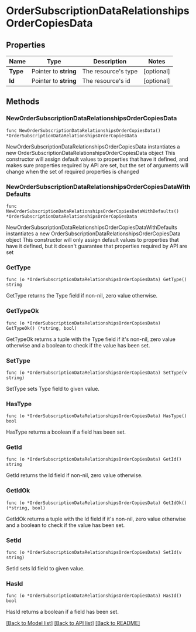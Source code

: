 # OrderSubscriptionDataRelationshipsOrderCopiesData

## Properties

Name | Type | Description | Notes
------------ | ------------- | ------------- | -------------
**Type** | Pointer to **string** | The resource&#39;s type | [optional] 
**Id** | Pointer to **string** | The resource&#39;s id | [optional] 

## Methods

### NewOrderSubscriptionDataRelationshipsOrderCopiesData

`func NewOrderSubscriptionDataRelationshipsOrderCopiesData() *OrderSubscriptionDataRelationshipsOrderCopiesData`

NewOrderSubscriptionDataRelationshipsOrderCopiesData instantiates a new OrderSubscriptionDataRelationshipsOrderCopiesData object
This constructor will assign default values to properties that have it defined,
and makes sure properties required by API are set, but the set of arguments
will change when the set of required properties is changed

### NewOrderSubscriptionDataRelationshipsOrderCopiesDataWithDefaults

`func NewOrderSubscriptionDataRelationshipsOrderCopiesDataWithDefaults() *OrderSubscriptionDataRelationshipsOrderCopiesData`

NewOrderSubscriptionDataRelationshipsOrderCopiesDataWithDefaults instantiates a new OrderSubscriptionDataRelationshipsOrderCopiesData object
This constructor will only assign default values to properties that have it defined,
but it doesn't guarantee that properties required by API are set

### GetType

`func (o *OrderSubscriptionDataRelationshipsOrderCopiesData) GetType() string`

GetType returns the Type field if non-nil, zero value otherwise.

### GetTypeOk

`func (o *OrderSubscriptionDataRelationshipsOrderCopiesData) GetTypeOk() (*string, bool)`

GetTypeOk returns a tuple with the Type field if it's non-nil, zero value otherwise
and a boolean to check if the value has been set.

### SetType

`func (o *OrderSubscriptionDataRelationshipsOrderCopiesData) SetType(v string)`

SetType sets Type field to given value.

### HasType

`func (o *OrderSubscriptionDataRelationshipsOrderCopiesData) HasType() bool`

HasType returns a boolean if a field has been set.

### GetId

`func (o *OrderSubscriptionDataRelationshipsOrderCopiesData) GetId() string`

GetId returns the Id field if non-nil, zero value otherwise.

### GetIdOk

`func (o *OrderSubscriptionDataRelationshipsOrderCopiesData) GetIdOk() (*string, bool)`

GetIdOk returns a tuple with the Id field if it's non-nil, zero value otherwise
and a boolean to check if the value has been set.

### SetId

`func (o *OrderSubscriptionDataRelationshipsOrderCopiesData) SetId(v string)`

SetId sets Id field to given value.

### HasId

`func (o *OrderSubscriptionDataRelationshipsOrderCopiesData) HasId() bool`

HasId returns a boolean if a field has been set.


[[Back to Model list]](../README.md#documentation-for-models) [[Back to API list]](../README.md#documentation-for-api-endpoints) [[Back to README]](../README.md)


